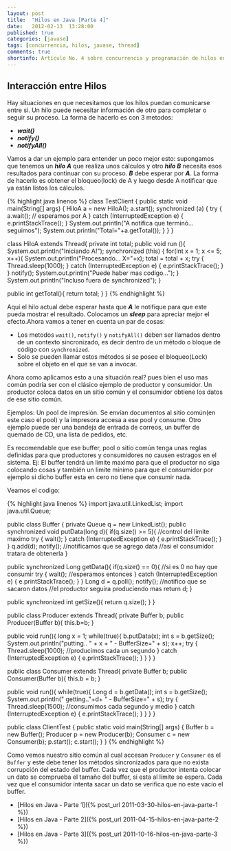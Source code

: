 ```yaml
---
layout: post
title:  "Hilos en Java [Parte 4]"
date:   2012-02-13  13:28:00
published: true
categories: [javase]
tags: [concurrencia, hilos, javase, thread]
comments: true
shortinfo: Artículo No. 4 sobre concurrencia y programación de hilos en Java
---
```


## Interacción entre Hilos 
Hay situaciones en que necesitamos que los hilos puedan comunicarse entre si. Un hilo puede necesitar información 
de otro para completar o seguir su proceso. La forma de hacerlo es con 3 metodos:

*   **_wait()_**
*   **_notify()_**
*   **_notifyAll()_**

Vamos a dar un ejemplo para entender un poco mejor esto: supongamos que tenemos un **_hilo A_** que realiza unos cálculos y 
otro _**hilo B**_ necesita esos resultados para continuar con su proceso. **_B_** debe esperar por _**A**_. La forma de hacerlo 
es obtener el bloqueo(lock) de A y luego desde A notificar que ya están listos los cálculos.

{% highlight java linenos %}
class TestClient {
   public static void main(String[] args) { 
      HiloA a = new HiloA(); 
      a.start(); 
      synchronized (a) { 
         try { 
            a.wait(); // esperamos por A 
         } catch (InterruptedException e) { 
            e.printStackTrace(); 
         } 
         System.out.println("A notifica que terminó... seguimos"); 
         System.out.println("Total="+a.getTotal()); 
      } 
   }
}

class HiloA extends Thread{
   private int total;
   public void run (){ 
      System.out.println("Iniciando A!"); 
      synchronized (this) { 
         for(int x = 1; x <= 5; x++){ 
            System.out.println("Procesando... X="+x); 
            total = total + x; 
            try { 
               Thread.sleep(1000); 
            } catch (InterruptedException e) { 
               e.printStackTrace(); 
            } 
         } 
         notify(); 
         System.out.println("Puede haber mas codigo..."); 
      } 
      System.out.println("Incluso fuera de synchronized"); 
   }

   public int getTotal(){ 
      return total; 
   }
} 
{% endhighlight %}<br/>

Aquí el hilo actual debe esperar hasta que _**A**_ le notifique para que este pueda mostrar el resultado. Colocamos 
un **_sleep_** para apreciar mejor el efecto.Ahora vamos a tener en cuenta un par de cosas:

*   Los metodos `wait()`, `notify()` y `notifyAll()` deben ser llamados dentro de un contexto sincronizado, es decir 
dentro de un método o bloque de código con `synchronized`.
*   Solo se pueden llamar estos métodos si se posee el bloqueo(Lock) sobre el objeto en el que se van a invocar.

Ahora como aplicamos esto a una situación real? pues bien el uso mas común podría ser con el clásico ejemplo de productor y 
consumidor. Un productor coloca datos en un sitio común y el consumidor obtiene los datos de ese sitio común. 

Ejemplos: Un pool de impresión. Se envían documentos al sitio común(en este caso el pool) y la impresora accesa a ese pool y consume. 
Otro ejemplo puede ser una bandeja de entrada de correos, un buffer de quemado de CD, una lista de pedidos, etc.

Es recomendable que ese buffer, pool o sitio común tenga unas reglas definidas para que productores y consumidores no 
causen estragos en el sistema. Ej: El buffer tendrá un limite maximo para que el productor no siga colocando cosas y 
también un limite mínimo para que el consumidor por ejemplo si dicho buffer esta en cero no tiene que consumir nada.

Veamos el codigo:

{% highlight java linenos %} 
import java.util.LinkedList; 
import java.util.Queue;

public class Buffer {
   private Queue q = new LinkedList();
   public synchronized void putData(long d){ 
      if(q.size() >= 5){ 
         //control del limite maximo 
         try { 
            wait(); 
         } catch (InterruptedException e) { 
            e.printStackTrace(); 
         } 
      } 
      q.add(d); 
      notify(); 
      //notificamos que se agrego data //asi el consumidor tratara de obtenerla 
   }
   
   public synchronized Long getData(){ 
      if(q.size() == 0){ 
         //si es 0 no hay que consumir 
         try { 
            wait(); 
            //esperamos entonces 
         } catch (InterruptedException e) { 
            e.printStackTrace(); 
         } 
      } 
      Long d = q.poll(); 
      notify(); 
      //notifico que se sacaron datos 
      //el productor seguira produciendo mas 
      return d; 
   }

   public synchronized int getSize(){ 
      return q.size(); 
   }
}

public class Producer extends Thread{
   private Buffer b; 
   public Producer(Buffer b){ 
      this.b=b; 
   }

   public void run(){ 
      long x = 1; 
      while(true){ 
         b.putData(x); 
         int s = b.getSize(); 
         System.out.println("putting.. " + x + " - BufferSize=" + s); 
         x++; 
         try { 
            Thread.sleep(1000); //producimos cada un segundo 
         } catch (InterruptedException e) { 
            e.printStackTrace(); 
         } 
      } 
   }
}

public class Consumer extends Thread{
   private Buffer b; 
   public Consumer(Buffer b){ 
      this.b = b; 
   }
   
   public void run(){ 
      while(true){ 
         Long d = b.getData(); 
         int s = b.getSize(); 
         System.out.println(" getting.."+d+ " - BufferSize=" + s); 
         try { 
            Thread.sleep(1500); //consumimos cada segundo y medio 
         } catch (InterruptedException e) { 
            e.printStackTrace(); 
         } 
      } 
   }
}

public class ClientTest {
   public static void main(String[] args) { 
      Buffer b = new Buffer(); 
      Producer p = new Producer(b); 
      Consumer c = new Consumer(b); 
      p.start(); 
      c.start(); 
   }
} 
{% endhighlight %}

Como vemos nuestro sitio común al cual accesan `Producer` y `Consumer` es el `Buffer` y este debe tener los métodos 
sincronizados para que no exista corrupción del estado del buffer. Cada vez que el productor intenta colocar un dato se 
comprueba el tamaño del buffer, si esta al limite se espera. Cada vez que el consumidor intenta sacar un dato se verifica 
que no este vacío el buffer.

* [Hilos en Java - Parte 1]({% post_url 2011-03-30-hilos-en-java-parte-1 %})
* [Hilos en Java - Parte 2]({% post_url 2011-04-15-hilos-en-java-parte-2 %})
* [Hilos en Java - Parte 3]({% post_url 2011-10-16-hilos-en-java-parte-3 %})
    